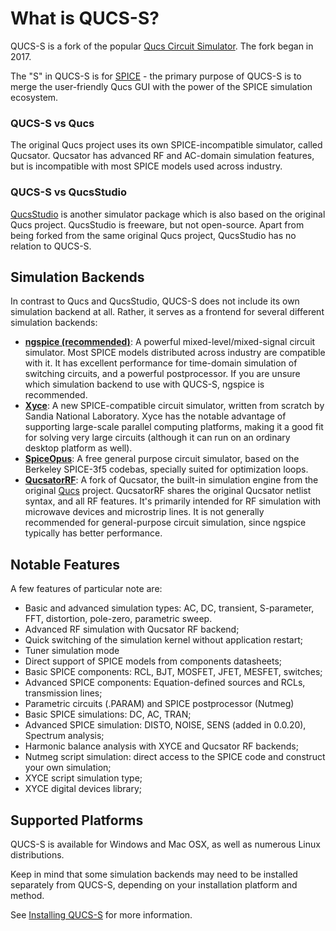 # What is QUCS-S?

QUCS-S is a fork of the popular [Qucs Circuit Simulator](https://qucs.sourceforge.net/). The fork began in 2017.

The "S" in QUCS-S is for [SPICE](https://en.wikipedia.org/wiki/SPICE) - the primary purpose of QUCS-S is to merge the user-friendly Qucs GUI with the power of the SPICE simulation ecosystem.

### QUCS-S vs Qucs

The original Qucs project uses its own SPICE-incompatible simulator, called Qucsator. Qucsator has advanced RF and AC-domain simulation features, but is incompatible with most SPICE models used across industry.

### QUCS-S vs QucsStudio

[QucsStudio](https://qucsstudio.de/) is another simulator package which is also based on the original Qucs project. QucsStudio is freeware, but not open-source. Apart from being forked from the same original Qucs project, QucsStudio has no relation to QUCS-S.

## Simulation Backends

In contrast to Qucs and QucsStudio, QUCS-S does not include its own simulation backend at all. Rather, it serves as a frontend for several different simulation backends:

* **[ngspice (recommended)](https://ngspice.sourceforge.io/)**: A powerful mixed-level/mixed-signal circuit simulator. Most SPICE models distributed across industry are compatible with it. It has excellent performance for time-domain simulation of switching circuits, and a powerful postprocessor. If you are unsure which simulation backend to use with QUCS-S, ngspice is recommended.
* **[Xyce](https://xyce.sandia.gov/)**: A new SPICE-compatible circuit simulator, written from scratch by Sandia National Laboratory. Xyce has the notable advantage of supporting large-scale parallel computing platforms, making it a good fit for solving very large circuits (although it can run on an ordinary desktop platform as well).
* **[SpiceOpus](https://www.spiceopus.si/)**: A free general purpose circuit simulator, based on the Berkeley SPICE-3f5 codebas, specially suited for optimization loops.
* **[QucsatorRF](https://github.com/ra3xdh/qucsator_rf)**: A fork of Qucsator, the built-in simulation engine from the original [Qucs](https://qucs.sourceforge.net) project. QucsatorRF shares the original Qucsator netlist syntax, and all RF features. It's primarily intended for RF simulation with microwave devices and microstrip lines. It is not generally recommended for general-purpose circuit simulation, since ngspice typically has better performance.

## Notable Features

A few features of particular note are:

* Basic and advanced simulation types: AC, DC, transient, S-parameter, FFT, distortion, pole-zero, parametric sweep.
* Advanced RF simulation with Qucsator RF backend;
* Quick switching of the simulation kernel without application restart;
* Tuner simulation mode
* Direct support of SPICE models from components datasheets;
* Basic SPICE components: RCL, BJT, MOSFET, JFET, MESFET, switches;
* Advanced SPICE components: Equation-defined sources and RCLs, transmission lines;
* Parametric circuits (.PARAM) and SPICE postprocessor (Nutmeg)
* Basic SPICE simulations: DC, AC, TRAN;
* Advanced SPICE simulation: DISTO, NOISE, SENS (added in 0.0.20), Spectrum analysis;
* Harmonic balance analysis with XYCE and Qucsator RF backends;
* Nutmeg script simulation: direct access to the SPICE code and construct your own simulation;
* XYCE script simulation type;
* XYCE digital devices library;


## Supported Platforms

QUCS-S is available for Windows and Mac OSX, as well as numerous Linux distributions.

Keep in mind that some simulation backends may need to be installed separately from QUCS-S, depending on your installation platform and method.

See [Installing QUCS-S](/installation/installing-qucs-s) for more information.
